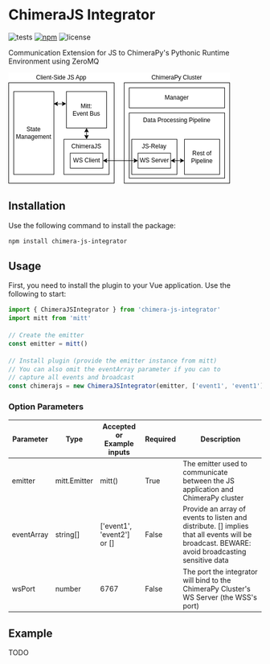 # ChimeraJS Integrator

![tests](https://img.shields.io/github/actions/workflow/status/oele-isis-vanderbilt/ChimeraJS/test.yml)
[![npm](https://img.shields.io/npm/v/chimera-js-integrator)](https://npmjs.com/package/chimera-js-integrator)
![license](https://img.shields.io/github/license/oele-isis-vanderbilt/ChimeraJS)

Communication Extension for JS to ChimeraPy's Pythonic Runtime Environment using ZeroMQ

![Architecture Diagram](./docs/_static/ChimeraJS.drawio.png)

## Installation

Use the following command to install the package:

```bash
npm install chimera-js-integrator
```

## Usage

First, you need to install the plugin to your Vue application. Use the following to start:

```js
import { ChimeraJSIntegrator } from 'chimera-js-integrator'
import mitt from 'mitt'

// Create the emitter
const emitter = mitt()

// Install plugin (provide the emitter instance from mitt)
// You can also omit the eventArray parameter if you can to
// capture all events and broadcast
const chimerajs = new ChimeraJSIntegrator(emitter, ['event1', 'event1'], 6767)

```

### Option Parameters

| Parameter  | Type         | Accepted or Example inputs | Required | Description                                                                                                                                  |
|------------|--------------|----------------------------|----------|----------------------------------------------------------------------------------------------------------------------------------------------|
| emitter    | mitt.Emitter | mitt()                     | True     | The emitter used to communicate between the JS application and ChimeraPy cluster                                                             |
| eventArray | string[]     | ['event1', 'event2'] or [] | False    | Provide an array of events to listen and distribute. [] implies that all events will be broadcast. BEWARE: avoid broadcasting sensitive data |
| wsPort     | number       | 6767 | False    | The port the integrator will bind to the ChimeraPy Cluster's WS Server (the WSS's port)                                                                |

## Example

TODO
